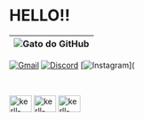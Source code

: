 # HELLO!!
| ![Gato do GitHub](https://encrypted-tbn0.gstatic.com/images?q=tbn:ANd9GcTisMVeb919xeAttynEvRbemSVSoulPSD6wSA&s) |
|:---------------------------------------------------------------------------------------------------------------:|
[![Gmail](https://img.shields.io/badge/Gmail-D14836?style=for-the-badge&logo=gmail&logoColor=white)](mailto:kerllonsousa2009@gmail.com)
[![Discord](https://img.shields.io/badge/-Discord-5865F2?style=flat&logo=discord&logoColor=white)](https://discord.com/users/seu-id)
[![Instagram](https://img.shields.io/badge/Instagram-E4405F?style=for-the-badge&logo=instagram&logoColor=white)](

##
<div style="display: inline_block"><br>
<img align="center" alt="kerll-python" height="30" width="40" src="https://cdn.jsdelivr.net/gh/devicons/devicon@latest/icons/python/python-original.svg" />
<img align="center" alt="kerll-python" height="30" width="40" src="https://cdn.jsdelivr.net/gh/devicons/devicon@latest/icons/csharp/csharp-original.svg" />
<img align="center" alt="kerll-python" height="30" width="40" src="https://cdn.jsdelivr.net/gh/devicons/devicon@latest/icons/html5/html5-original.svg" />
</div>          
          
